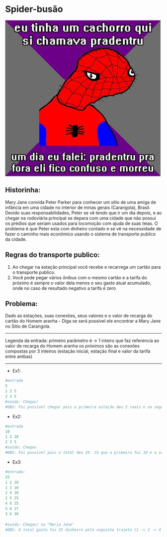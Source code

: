 
Spider-busão 
============

![img](/resources/spider.jpg)
 
Historinha:
-----------
Mary Jane convida Peter Parker para conhecer um sitio de uma amiga de infância em uma cidade no interior de minas gerais (Carangola), Brasil. Devido suas responsabilidades, Peter se vê tendo que ir um dia depois, e ao chegar  na rodoviária principal se depara com uma cidade que não possui os prédios que seriam usados para locomoção com ajuda de suas teias. O problema é que Peter esta  com dinheiro contado e se vê na necessidade de fazer o caminho mais econômico usando o sistema de transporte publico da cidade.
 
Regras do transporte publico:
-----------------------------
1. Ao chegar na estação principal você recebe e recarrega um cartão para o transporte publico.
2. Você pode pegar vários ônibus com o mesmo cartão e a tarifa do próximo é sempre o valor dela menos o seu gasto atual acumulado, onde no caso de resultado negativo a tarifa é zero

Problema:
---------
Dado as estações, suas conexões, seus valores e o valor de recarga do cartão do Homem aranha - Diga se será possível ele encontrar a Mary Jane no Sitio de Carangola.

---
Legenda da entrada:
primeiro parâmetro é -> 1 inteiro que faz referencia ao valor de recarga do Homem aranha
os próximos são as conexões compostas por 3 inteiros (estação inicial, estação final e valor da tarifa entre ambas)

---

* Ex1:
```python
#entrada
5
1 2 5
2 3 5
#saída: Chegou!
#OBS: Foi possível chegar pois a primeira estação deu 5 reais e na segunda o calculo foi 5 - 5 = 0. Logo não foi cobrada taxa.
```
* Ex2:
```python
#entrada
10
1 2 10
2 3 5
#saída: Chegou
#OBS: Foi possível pois o total deu 10. Já que a primeira foi 10 e a segunda o calculo (5 - 10) deu negativo, isentando o homem aranha da tarifa.
```
* Ex3:
```python
#entrada:
25
1 2 20
1 3 10
2 4 10
2 5 25
4 6 25
5 6 27
3 6 30

#saída: Chegou! na "Maria Jane"
#OBS: O total gasto foi 25 dinheiro pelo seguinte trajeto (1 -> 2 -> 4 -> 6). Calculo (20 + (10 - 20 = - 10 ou seja fica isento) + (25 - 20 = 5) ) = 25
```

